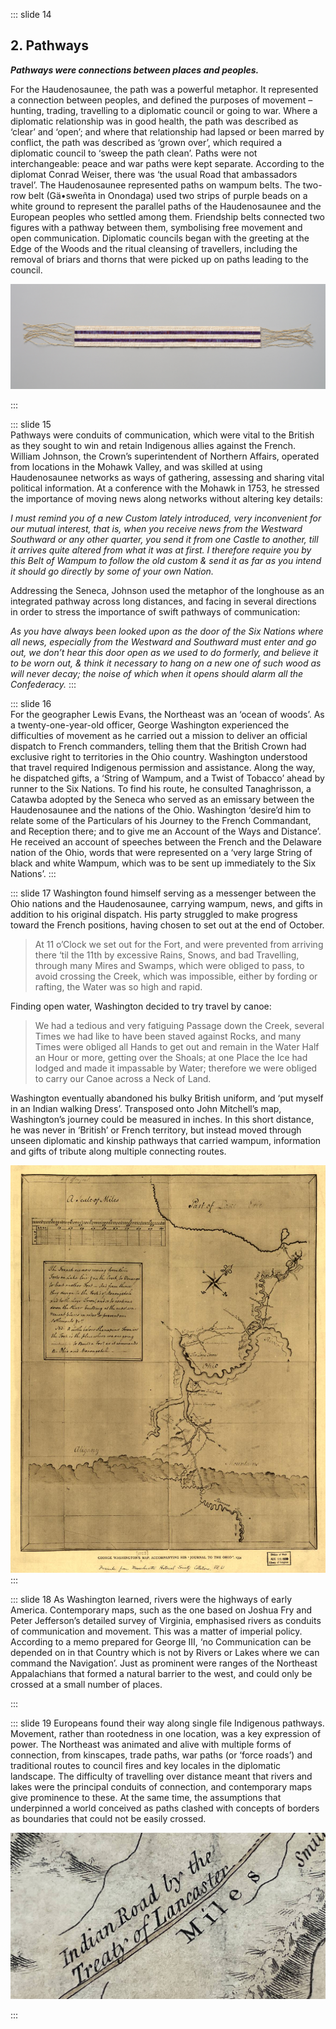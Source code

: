 ::: slide 14

## 2. Pathways

**_Pathways were connections between places and peoples._**

For the Haudenosaunee, the path was a powerful metaphor. It represented a connection between peoples, and defined the purposes of movement – hunting, trading, travelling to a diplomatic council or going to war. Where a diplomatic relationship was in good health, the path was described as ‘clear’ and ‘open’; and where that relationship had lapsed or been marred by conflict, the path was described as ‘grown over’, which required a diplomatic council to ‘sweep the path clean’. Paths were not interchangeable: peace and war paths were kept separate. According to the diplomat Conrad Weiser, there was ‘the usual Road that ambassadors travel’. The Haudenosaunee represented paths on wampum belts. The two- row belt (Gä•sweñta in Onondaga) used two strips of purple beads on a white ground to represent the parallel paths of the Haudenosaunee and the European peoples who settled among them. Friendship belts connected two figures with a pathway between them, symbolising free movement and open communication. Diplomatic councils began with the greeting at the Edge of the Woods and the ritual cleansing of travellers, including the removal of briars and thorns that were picked up on paths leading to the council.

![Two-Row wampum belt, reproduction by Jake Thomas](../assets/img/stories/24-jake-thomas-two-row-wampum-belt-reproduction-1993.jpg)

:::

::: slide 15  
Pathways were conduits of communication, which were vital to the British as they sought to win and retain Indigenous allies against the French. William Johnson, the Crown’s superintendent of Northern Affairs, operated from locations in the Mohawk Valley, and was skilled at using Haudenosaunee networks as ways of gathering, assessing and sharing vital political information. At a conference with the Mohawk in 1753, he stressed the importance of moving news along networks without altering key details:

_I must remind you of a new Custom lately introduced, very inconvenient for our mutual interest, that is, when you receive news from the Westward Southward or any other quarter, you send it from one Castle to another, till it arrives quite altered from what it was at first. I therefore require you by this Belt of Wampum to follow the old custom & send it as far as you intend it should go directly by some of your own Nation._

Addressing the Seneca, Johnson used the metaphor of the longhouse as an integrated pathway across long distances, and facing in several directions in order to stress the importance of swift pathways of communication:

_As you have always been looked upon as the door of the Six Nations where all news, especially from the Westward and Southward must enter and go out, we don’t hear this door open as we used to do formerly, and believe it to be worn out, & think it necessary to hang on a new one of such wood as will never decay; the noise of which when it opens should alarm all the Confederacy._
:::

::: slide 16  
For the geographer Lewis Evans, the Northeast was an ‘ocean of woods’. As a twenty-one-year-old officer, George Washington experienced the difficulties of movement as he carried out a mission to deliver an official dispatch to French commanders, telling them that the British Crown had exclusive right to territories in the Ohio country. Washington understood that travel required Indigenous permission and assistance. Along the way, he dispatched gifts, a ‘String of Wampum, and a Twist of Tobacco’ ahead by runner to the Six Nations. To find his route, he consulted Tanaghrisson, a Catawba adopted by the Seneca who served as an emissary between the Haudenosaunee and the nations of the Ohio. Washington ‘desire’d him to relate some of the Particulars of his Journey to the French Commandant, and Reception there; and to give me an Account of the Ways and Distance’. He received an account of speeches between the French and the Delaware nation of the Ohio, words that were represented on a ‘very large String of black and white Wampum, which was to be sent up immediately to the Six Nations’.
:::

::: slide 17
Washington found himself serving as a messenger between the Ohio nations and the Haudenosaunee, carrying wampum, news, and gifts in addition to his original dispatch. His party struggled to make progress toward the French positions, having chosen to set out at the end of October.

> At 11 o’Clock we set out for the Fort, and were prevented from arriving there ‘til the 11th by excessive Rains, Snows, and bad Travelling, through many Mires and Swamps, which were obliged to pass, to avoid crossing the Creek, which was impossible, either by fording or rafting, the Water was so high and rapid.

Finding open water, Washington decided to try travel by canoe:

> We had a tedious and very fatiguing Passage down the Creek, several Times we had like to have been staved against Rocks, and many Times were obliged all Hands to get out and remain in the Water Half an Hour or more, getting over the Shoals; at one Place the Ice had lodged and made it impassable by Water; therefore we were obliged to carry our Canoe across a Neck of Land.

Washington eventually abandoned his bulky British uniform, and ‘put myself in an Indian walking Dress’. Transposed onto John Mitchell’s map, Washington’s journey could be measured in inches. In this short distance, he was never in ‘British’ or French territory, but instead moved through unseen diplomatic and kinship pathways that carried wampum, information and gifts of tribute along multiple connecting routes.

![Map attached to George Washington's journal to the Ohio](../assets/img/stories/26-GeorgeWashingtonmapaccompanyinghisjournalttotheOhio-1754.jpg)
:::

::: slide 18
As Washington learned, rivers were the highways of early America. Contemporary maps, such as the one based on Joshua Fry and Peter Jefferson’s detailed survey of Virginia, emphasised rivers as conduits of communication and movement. This was a matter of imperial policy. According to a memo prepared for George III, ‘no Communication can be depended on in that Country which is not by Rivers or Lakes where we can command the Navigation’. Just as prominent were ranges of the Northeast Appalachians that formed a natural barrier to the west, and could only be crossed at a small number of places.

:::

::: slide 19
Europeans found their way along single file Indigenous pathways. Movement, rather than rootedness in one location, was a key expression of power. The Northeast was animated and alive with multiple forms of connection, from kinscapes, trade paths, war paths (or ‘force roads’) and traditional routes to council fires and key locales in the diplomatic landscape. The difficulty of travelling over distance meant that rivers and lakes were the principal conduits of connection, and contemporary maps give prominence to these. At the same time, the assumptions that underpinned a world conceived as paths clashed with concepts of borders as boundaries that could not be easily crossed.

![Detail from Fry map of 1754](../assets/img/stories/28a-Fry-1754a.jpg)

:::

